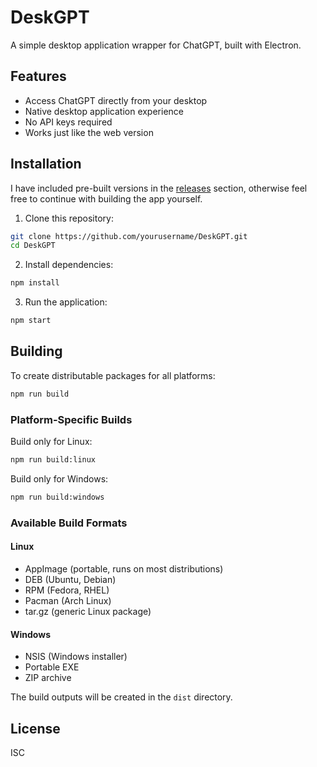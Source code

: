 # DeskGPT

A simple desktop application wrapper for ChatGPT, built with Electron.

## Features

- Access ChatGPT directly from your desktop
- Native desktop application experience
- No API keys required
- Works just like the web version

## Installation

I have included pre-built versions in the [releases](https://github.com/ChapDaddy65/DeskGPT/releases) section, otherwise feel free to continue with building the app yourself.

1. Clone this repository:
```bash
git clone https://github.com/yourusername/DeskGPT.git
cd DeskGPT
```

2. Install dependencies:
```bash
npm install
```

3. Run the application:
```bash
npm start
```

## Building

To create distributable packages for all platforms:
```bash
npm run build
```

### Platform-Specific Builds

Build only for Linux:
```bash
npm run build:linux
```

Build only for Windows:
```bash
npm run build:windows
```

### Available Build Formats

#### Linux
- AppImage (portable, runs on most distributions)
- DEB (Ubuntu, Debian)
- RPM (Fedora, RHEL)
- Pacman (Arch Linux)
- tar.gz (generic Linux package)

#### Windows
- NSIS (Windows installer)
- Portable EXE
- ZIP archive

The build outputs will be created in the `dist` directory.

## License

ISC 